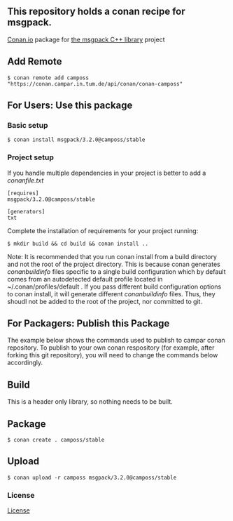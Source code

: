 ## This repository holds a conan recipe for msgpack.

[Conan.io](https://conan.io) package for [the msgpack C++ library](https://github.com/msgpack/msgpack-c) project

## Add Remote

    $ conan remote add camposs "https://conan.campar.in.tum.de/api/conan/conan-camposs"

## For Users: Use this package

### Basic setup

    $ conan install msgpack/3.2.0@camposs/stable

### Project setup

If you handle multiple dependencies in your project is better to add a *conanfile.txt*

    [requires]
    msgpack/3.2.0@camposs/stable

    [generators]
    txt

Complete the installation of requirements for your project running:

    $ mkdir build && cd build && conan install ..
	
Note: It is recommended that you run conan install from a build directory and not the root of the project directory.  This is because conan generates *conanbuildinfo* files specific to a single build configuration which by default comes from an autodetected default profile located in ~/.conan/profiles/default .  If you pass different build configuration options to conan install, it will generate different *conanbuildinfo* files.  Thus, they shoudl not be added to the root of the project, nor committed to git. 

## For Packagers: Publish this Package

The example below shows the commands used to publish to campar conan repository. To publish to your own conan respository (for example, after forking this git repository), you will need to change the commands below accordingly. 

## Build  

This is a header only library, so nothing needs to be built.

## Package 

    $ conan create . camposs/stable	

## Upload

    $ conan upload -r camposs msgpack/3.2.0@camposs/stable

### License
[License](https://raw.githubusercontent.com/msgpack/msgpack-c/master/COPYING)
